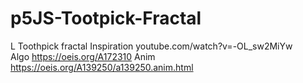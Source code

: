 # p5JS-Tootpick-Fractal
L Toothpick fractal 
Inspiration youtube.com/watch?v=-OL_sw2MiYw  
Algo  https://oeis.org/A172310
Anim  https://oeis.org/A139250/a139250.anim.html
